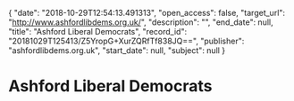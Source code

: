 {
  "date": "2018-10-29T12:54:13.491313", 
  "open_access": false, 
  "target_url": "http://www.ashfordlibdems.org.uk/", 
  "description": "", 
  "end_date": null, 
  "title": "Ashford Liberal Democrats", 
  "record_id": "20181029T125413/Z5YropG+XurZQRfTf838JQ==", 
  "publisher": "ashfordlibdems.org.uk", 
  "start_date": null, 
  "subject": null
}

# Ashford Liberal Democrats


